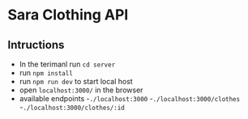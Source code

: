 # Sara Clothing API

## Intructions

- In the terimanl run `cd server`
- run `npm install`
- run `npm run dev` to start local host
- open `localhost:3000/` in the browser
- available endpoints
  -`./localhost:3000`
  -`./localhost:3000/clothes`
  -`./localhost:3000/clothes/:id` 